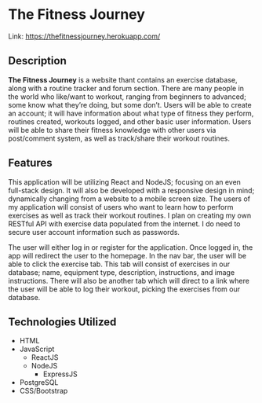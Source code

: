 # The Fitness Journey

Link: https://thefitnessjourney.herokuapp.com/

## Description

**The Fitness Journey** is a website thant contains an exercise database, along with a routine tracker and forum section. There are many people in the world who like/want to workout, ranging from beginners to advanced; some know what they’re doing, but some don’t. Users will be able to create an account; it will have information about what type of fitness they perform, routines created, workouts logged, and other basic user information. Users will be able to share their fitness knowledge with other users via post/comment system, as well as track/share their workout routines.

## Features

This application will be utilizing React and NodeJS; focusing on an even full-stack design. It will also be developed with a responsive design in mind; dynamically changing from a website to a mobile screen size.
The users of my application will consist of users who want to learn how to perform exercises as well as track their workout routines. I plan on creating my own RESTful API with exercise data populated from the internet. I do need to secure user account information such as passwords.

The user will either log in or register for the application. Once logged in, the app will redirect the user to the homepage. In the nav bar, the user will be able to click the exercise tab. This tab will consist of exercises in our database; name, equipment type, description, instructions, and image instructions. There will also be another tab which will direct to a link where the user will be able to log their workout, picking the exercises from our database.

## Technologies Utilized

- HTML
- JavaScript
  - ReactJS
  - NodeJS
    - ExpressJS
- PostgreSQL
- CSS/Bootstrap
